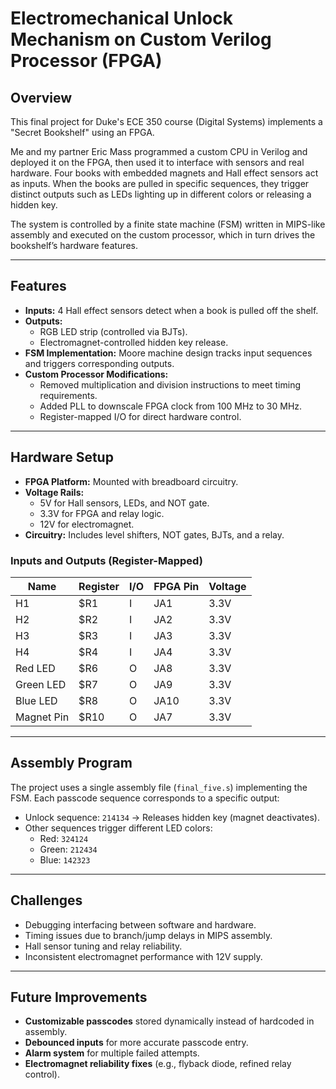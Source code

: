 # Electromechanical Unlock Mechanism on Custom Verilog Processor (FPGA)

## Overview
This final project for Duke's ECE 350 course (Digital Systems) implements a "Secret Bookshelf" using an FPGA.  

Me and my partner Eric Mass programmed a custom CPU in Verilog and deployed it on the FPGA, then used it to interface with sensors and real hardware. Four books with embedded magnets and Hall effect sensors act as inputs. When the books are pulled in specific sequences, they trigger distinct outputs such as LEDs lighting up in different colors or releasing a hidden key.  

The system is controlled by a finite state machine (FSM) written in MIPS-like assembly and executed on the custom processor, which in turn drives the bookshelf’s hardware features.


---

## Features
- **Inputs:** 4 Hall effect sensors detect when a book is pulled off the shelf.
- **Outputs:**
  - RGB LED strip (controlled via BJTs).
  - Electromagnet-controlled hidden key release.
- **FSM Implementation:** Moore machine design tracks input sequences and triggers corresponding outputs.
- **Custom Processor Modifications:**
  - Removed multiplication and division instructions to meet timing requirements.
  - Added PLL to downscale FPGA clock from 100 MHz to 30 MHz.
  - Register-mapped I/O for direct hardware control.

---

## Hardware Setup
- **FPGA Platform:** Mounted with breadboard circuitry.
- **Voltage Rails:**
  - 5V for Hall sensors, LEDs, and NOT gate.
  - 3.3V for FPGA and relay logic.
  - 12V for electromagnet.
- **Circuitry:** Includes level shifters, NOT gates, BJTs, and a relay.

### Inputs and Outputs (Register-Mapped)
| Name       | Register | I/O | FPGA Pin | Voltage |
|------------|----------|-----|----------|---------|
| H1         | $R1      | I   | JA1      | 3.3V    |
| H2         | $R2      | I   | JA2      | 3.3V    |
| H3         | $R3      | I   | JA3      | 3.3V    |
| H4         | $R4      | I   | JA4      | 3.3V    |
| Red LED    | $R6      | O   | JA8      | 3.3V    |
| Green LED  | $R7      | O   | JA9      | 3.3V    |
| Blue LED   | $R8      | O   | JA10     | 3.3V    |
| Magnet Pin | $R10     | O   | JA7      | 3.3V    |

---

## Assembly Program
The project uses a single assembly file (`final_five.s`) implementing the FSM. Each passcode sequence corresponds to a specific output:
- Unlock sequence: `214134` → Releases hidden key (magnet deactivates).
- Other sequences trigger different LED colors:
  - Red: `324124`
  - Green: `212434`
  - Blue: `142323`

---

## Challenges
- Debugging interfacing between software and hardware.
- Timing issues due to branch/jump delays in MIPS assembly.
- Hall sensor tuning and relay reliability.
- Inconsistent electromagnet performance with 12V supply.

---

## Future Improvements
- **Customizable passcodes** stored dynamically instead of hardcoded in assembly.
- **Debounced inputs** for more accurate passcode entry.
- **Alarm system** for multiple failed attempts.
- **Electromagnet reliability fixes** (e.g., flyback diode, refined relay control).
